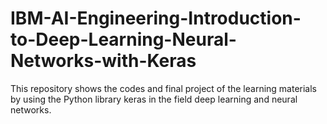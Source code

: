 # IBM-AI-Engineering-Introduction-to-Deep-Learning-Neural-Networks-with-Keras
This repository shows the codes and final project of the learning materials by using the Python library keras in the field deep learning and neural networks.
